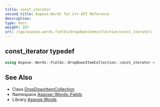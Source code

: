 ```yaml
---
title: const_iterator
second_title: Aspose.Words for C++ API Reference
description: 
type: docs
weight: 287
url: /cpp/aspose.words.fields/dropdownitemcollection/const_iterator/
---
```

## const_iterator typedef




```cpp
using Aspose::Words::Fields::DropDownItemCollection::const_iterator =  typename iterator_holder_type::const_iterator
```

## See Also

* Class [DropDownItemCollection](../)
* Namespace [Aspose::Words::Fields](../../)
* Library [Aspose.Words](../../../)
